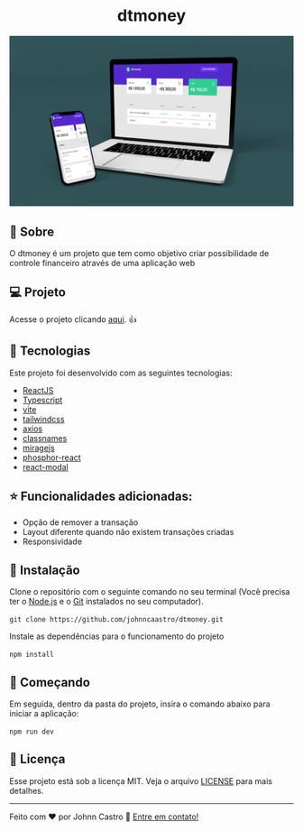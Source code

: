 <h1 align="center">
  dtmoney
</h1>

![dtmoney](https://github.com/johnncaastro/dtmoney/blob/main/.github/mockup%20dtmoney.png)

## :page_with_curl: Sobre

O dtmoney é um projeto que tem como objetivo criar possibilidade de controle financeiro através de uma aplicação web

## :computer: Projeto

Acesse o projeto clicando [aqui](https://github-users-ashen.vercel.app/). :+1:

## 🚀 Tecnologias

Este projeto foi desenvolvido com as seguintes tecnologias:

- [ReactJS](https://reactjs.org/)
- [Typescript](https://www.typescriptlang.org/)
- [vite](https://vitejs.dev/)
- [tailwindcss](https://tailwindcss.com/)
- [axios](https://axios-http.com/ptbr/)
- [classnames](https://www.npmjs.com/package/classnames)
- [miragejs](https://miragejs.com/)
- [phosphor-react](https://phosphoricons.com/)
- [react-modal](https://www.npmjs.com/package/react-modal)

## :star: Funcionalidades adicionadas:

- Opção de remover a transação
- Layout diferente quando não existem transações criadas
- Responsividade

## 👷 Instalação

Clone o repositório com o seguinte comando no seu terminal (Você precisa ter o [Node.js](https://nodejs.org/en/) e o [Git](https://git-scm.com/) instalados no seu computador).

```git clone https://github.com/johnncaastro/dtmoney.git```

Instale as dependências para o funcionamento do projeto

```npm install```

## 🏃 Começando

Em seguida, dentro da pasta do projeto, insira o comando abaixo para iniciar a aplicação:

```npm run dev```

## :memo: Licença

Esse projeto está sob a licença MIT. Veja o arquivo [LICENSE](https://github.com/johnncaastro/github-users/blob/main/LICENSE) para mais detalhes.

---

Feito com ♥ por Johnn Castro :wave: [Entre em contato!](https://www.linkedin.com/in/jonathan-castro-alves/)
